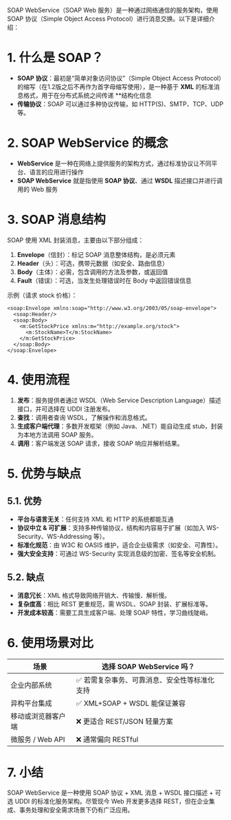 SOAP WebService（SOAP Web 服务）是一种通过网络通信的服务架构，使用 SOAP 协议（Simple Object Access Protocol）进行消息交换。以下是详细介绍：

# 1. 什么是 SOAP？

- **SOAP 协议**：最初是“简单对象访问协议”（Simple Object Access Protocol）的缩写（在1.2版之后不再作为首字母缩写使用），是一种基于 **XML** 的标准消息格式，用于在分布式系统之间传递 **结构化信息
- **传输协议**：SOAP 可以通过多种协议传输，如 HTTP(S)、SMTP、TCP、UDP 等。

# 2. SOAP WebService 的概念

- **WebService** 是一种在网络上提供服务的架构方式，通过标准协议让不同平台、语言的应用进行操作
- **SOAP WebService** 就是指使用 **SOAP 协议**、通过 **WSDL** 描述接口并进行调用的 Web 服务

# 3. SOAP 消息结构

SOAP 使用 XML 封装消息，主要由以下部分组成：

1. **Envelope**（信封）：标记 SOAP 消息整体结构，是必须元素
2. **Header**（头）：可选，携带元数据（如安全、路由信息）
3. **Body**（主体）：必需，包含调用的方法及参数，或返回值
4. **Fault**（错误）：可选，当发生处理错误时在 Body 中返回错误信息

示例（请求 stock 价格）：
```
<soap:Envelope xmlns:soap="http://www.w3.org/2003/05/soap-envelope">
  <soap:Header/>
  <soap:Body>
    <m:GetStockPrice xmlns:m="http://example.org/stock">
      <m:StockName>T</m:StockName>
    </m:GetStockPrice>
  </soap:Body>
</soap:Envelope>
```

# 4. 使用流程

1. **发布**：服务提供者通过 WSDL（Web Service Description Language）描述接口，并可选择在 UDDI 注册发布。
2. **查找**：调用者查询 WSDL，了解操作和消息格式。
3. **生成客户端代理**：多数开发框架（例如 Java、.NET）能自动生成 stub，封装为本地方法调用 SOAP 服务。
4. **调用**：客户端发送 SOAP 请求，接收 SOAP 响应并解析结果。

# 5. 优势与缺点

## 5.1. 优势

- **平台与语言无关**：任何支持 XML 和 HTTP 的系统都能互通
- **协议中立 & 可扩展**：支持多种传输协议，结构和内容易于扩展（如加入 WS-Security、WS-Addressing 等）。
- **标准化规范**：由 W3C 和 OASIS 维护，适合企业级需求（如安全、可靠性）。
- **强大安全支持**：可通过 WS-Security 实现消息级的加密、签名等安全机制。
## 5.2. 缺点

- **消息冗长**：XML 格式导致网络开销大、传输慢、解析慢。
- **复杂度高**：相比 REST 更重规范，需 WSDL、SOAP 封装、扩展标准等。
- **开发成本较高**：需要工具生成客户端、处理 SOAP 特性，学习曲线陡峭。

# 6. 使用场景对比

|场景|选择 SOAP WebService 吗？|
|---|---|
|企业内部系统|✅ 若需复杂事务、可靠消息、安全性等标准化支持|
|异构平台集成|✅ XML+SOAP + WSDL 能保证兼容|
|移动或浏览器客户端|❌ 更适合 REST/JSON 轻量方案|
|微服务 / Web API|❌ 通常偏向 RESTful|

# 7. 小结

SOAP WebService 是一种使用 SOAP 协议 + XML 消息 + WSDL 接口描述 + 可选 UDDI 的标准化服务架构。尽管现今 Web 开发更多选择 REST，但在企业集成、事务处理和安全需求场景下仍有广泛应用。